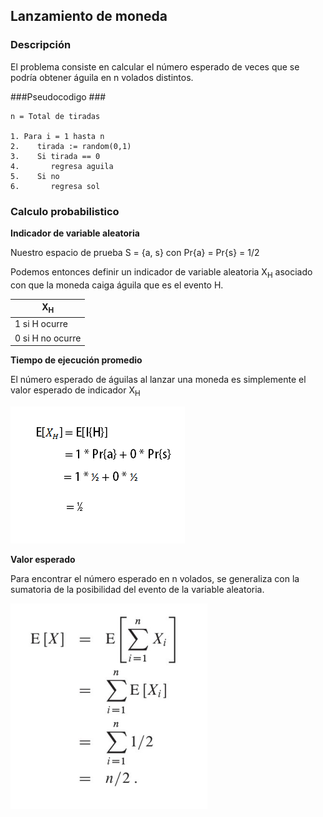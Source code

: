 ## Lanzamiento de moneda ##

### Descripción ###

El problema consiste en calcular el número esperado de veces que se podría obtener águila en n volados distintos.


###Pseudocodigo ###

	n = Total de tiradas
    
    1. Para i = 1 hasta n
    2.    tirada := random(0,1)
    3.    Si tirada == 0
    4.       regresa aguila
    5.    Si no
    6.       regresa sol
    
### Calculo probabilistico ###

**Indicador de variable aleatoria**

Nuestro espacio de prueba S = {a, s} con Pr{a} = Pr{s} = 1/2

Podemos entonces definir un indicador de variable aleatoria X<sub>H</sub> asociado con que la moneda caiga águila que es el evento H.

|X<sub>H</sub>|
|-------------|
|1 si H ocurre|
|0 si H no ocurre|

**Tiempo de ejecución promedio**

El número esperado de águilas al lanzar una moneda es simplemente el valor esperado de indicador X<sub>H</sub>

![imagen](moneda1.png)


**Valor esperado**

Para encontrar el número esperado en n volados, se generaliza con la sumatoria de la posibilidad del evento de la variable aleatoria.


![imagen](moneda2.png)